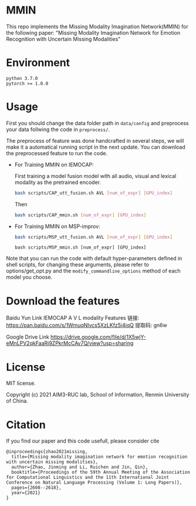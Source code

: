 # MMIN

This repo implements the Missing Modality Imagination Network(MMIN) for the following paper:
"Missing Modality Imagination Network for Emotion Recognition with Uncertain Missing Modalities" 

# Environment

``` 
python 3.7.0
pytorch >= 1.0.0
```

# Usage

First you should change the data folder path in ```data/config``` and preprocess your data follwing the code in ```preprocess/```.

The preprocess of feature was done handcrafted in several steps, we will make it a automatical running script in the next update. You can download the preprocessed feature to run the code.

+ For Training MMIN on IEMOCAP:

    First training a model fusion model with all audio, visual and lexical modality as the pretrained encoder.

    ```bash
    bash scripts/CAP_utt_fusion.sh AVL [num_of_expr] [GPU_index]
    ```

    Then

    ```bash
    bash scripts/CAP_mmin.sh [num_of_expr] [GPU_index]
    ```

+ For Training MMIN on MSP-improv: 

    ```bash
    bash scripts/MSP_utt_fusion.sh AVL [num_of_expr] [GPU_index]
    ```

    ```
    bash scripts/MSP_mmin.sh [num_of_expr] [GPU_index]
    ```

Note that you can run the code with default hyper-parameters defined in shell scripts, for changing these arguments, please refer to options/get_opt.py and the ```modify_commandline_options``` method of each model you choose.

# Download the features
Baidu Yun Link
IEMOCAP A V L modality Features
链接: https://pan.baidu.com/s/1WmuqNlvcs5XzLKfz5i4iqQ 提取码: gn6w 

Google Drive Link
https://drive.google.com/file/d/1X5wjY-eMnLPV2qkFaaRi9ZPkrMcCAv7Q/view?usp=sharing


# License
MIT license. 

Copyright (c) 2021 AIM3-RUC lab, School of Information, Renmin University of China.

# Citation
If you find our paper and this code usefull, please consider cite
```
@inproceedings{zhao2021missing,
  title={Missing modality imagination network for emotion recognition with uncertain missing modalities},
  author={Zhao, Jinming and Li, Ruichen and Jin, Qin},
  booktitle={Proceedings of the 59th Annual Meeting of the Association for Computational Linguistics and the 11th International Joint Conference on Natural Language Processing (Volume 1: Long Papers)},
  pages={2608--2618},
  year={2021}
}
```

